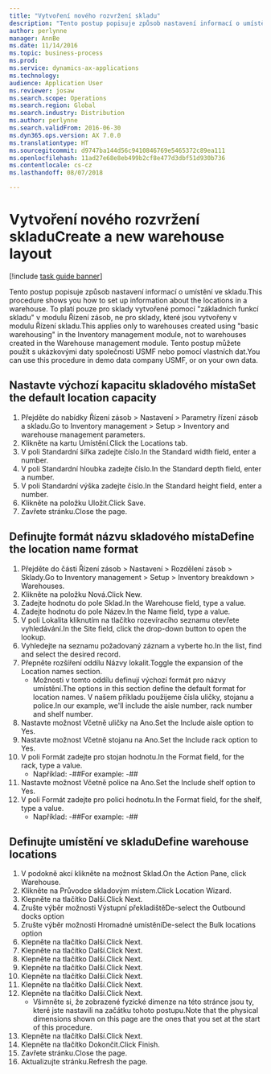 ```yaml
---
title: "Vytvoření nového rozvržení skladu"
description: "Tento postup popisuje způsob nastavení informací o umístění ve skladu."
author: perlynne
manager: AnnBe
ms.date: 11/14/2016
ms.topic: business-process
ms.prod: 
ms.service: dynamics-ax-applications
ms.technology: 
audience: Application User
ms.reviewer: josaw
ms.search.scope: Operations
ms.search.region: Global
ms.search.industry: Distribution
ms.author: perlynne
ms.search.validFrom: 2016-06-30
ms.dyn365.ops.version: AX 7.0.0
ms.translationtype: HT
ms.sourcegitcommit: d9747ba144d56c9410846769e5465372c89ea111
ms.openlocfilehash: 11ad27e68e8eb499b2cf8e477d3dbf51d930b736
ms.contentlocale: cs-cz
ms.lasthandoff: 08/07/2018

---
```

# <a name="create-a-new-warehouse-layout"></a><span data-ttu-id="9a5aa-103">Vytvoření nového rozvržení skladu</span><span class="sxs-lookup"><span data-stu-id="9a5aa-103">Create a new warehouse layout</span></span>

[!include [task guide banner](../../includes/task-guide-banner.md)]

<span data-ttu-id="9a5aa-104">Tento postup popisuje způsob nastavení informací o umístění ve skladu.</span><span class="sxs-lookup"><span data-stu-id="9a5aa-104">This procedure shows you how to set up information about the locations in a warehouse.</span></span> <span data-ttu-id="9a5aa-105">To platí pouze pro sklady vytvořené pomocí "základních funkcí skladu" v modulu Řízení zásob, ne pro sklady, které jsou vytvořeny v modulu Řízení skladu.</span><span class="sxs-lookup"><span data-stu-id="9a5aa-105">This applies only to warehouses created using "basic warehousing" in the Inventory management module, not to warehouses created in the Warehouse management module.</span></span> <span data-ttu-id="9a5aa-106">Tento postup můžete použít s ukázkovými daty společnosti USMF nebo pomocí vlastních dat.</span><span class="sxs-lookup"><span data-stu-id="9a5aa-106">You can use this procedure in demo data company USMF, or on your own data.</span></span>


## <a name="set-the-default-location-capacity"></a><span data-ttu-id="9a5aa-107">Nastavte výchozí kapacitu skladového místa</span><span class="sxs-lookup"><span data-stu-id="9a5aa-107">Set the default location capacity</span></span>
1. <span data-ttu-id="9a5aa-108">Přejděte do nabídky Řízení zásob > Nastavení > Parametry řízení zásob a skladu.</span><span class="sxs-lookup"><span data-stu-id="9a5aa-108">Go to Inventory management > Setup > Inventory and warehouse management parameters.</span></span>
2. <span data-ttu-id="9a5aa-109">Klikněte na kartu Umístění.</span><span class="sxs-lookup"><span data-stu-id="9a5aa-109">Click the Locations tab.</span></span>
3. <span data-ttu-id="9a5aa-110">V poli Standardní šířka zadejte číslo.</span><span class="sxs-lookup"><span data-stu-id="9a5aa-110">In the Standard width field, enter a number.</span></span>
4. <span data-ttu-id="9a5aa-111">V poli Standardní hloubka zadejte číslo.</span><span class="sxs-lookup"><span data-stu-id="9a5aa-111">In the Standard depth field, enter a number.</span></span>
5. <span data-ttu-id="9a5aa-112">V poli Standardní výška zadejte číslo.</span><span class="sxs-lookup"><span data-stu-id="9a5aa-112">In the Standard height field, enter a number.</span></span>
6. <span data-ttu-id="9a5aa-113">Klikněte na položku Uložit.</span><span class="sxs-lookup"><span data-stu-id="9a5aa-113">Click Save.</span></span>
7. <span data-ttu-id="9a5aa-114">Zavřete stránku.</span><span class="sxs-lookup"><span data-stu-id="9a5aa-114">Close the page.</span></span>

## <a name="define-the-location-name-format"></a><span data-ttu-id="9a5aa-115">Definujte formát názvu skladového místa</span><span class="sxs-lookup"><span data-stu-id="9a5aa-115">Define the location name format</span></span>
1. <span data-ttu-id="9a5aa-116">Přejděte do části Řízení zásob > Nastavení > Rozdělení zásob > Sklady.</span><span class="sxs-lookup"><span data-stu-id="9a5aa-116">Go to Inventory management > Setup > Inventory breakdown > Warehouses.</span></span>
2. <span data-ttu-id="9a5aa-117">Klikněte na položku Nová.</span><span class="sxs-lookup"><span data-stu-id="9a5aa-117">Click New.</span></span>
3. <span data-ttu-id="9a5aa-118">Zadejte hodnotu do pole Sklad.</span><span class="sxs-lookup"><span data-stu-id="9a5aa-118">In the Warehouse field, type a value.</span></span>
4. <span data-ttu-id="9a5aa-119">Zadejte hodnotu do pole Název.</span><span class="sxs-lookup"><span data-stu-id="9a5aa-119">In the Name field, type a value.</span></span>
5. <span data-ttu-id="9a5aa-120">V poli Lokalita kliknutím na tlačítko rozevíracího seznamu otevřete vyhledávání.</span><span class="sxs-lookup"><span data-stu-id="9a5aa-120">In the Site field, click the drop-down button to open the lookup.</span></span>
6. <span data-ttu-id="9a5aa-121">Vyhledejte na seznamu požadovaný záznam a vyberte ho.</span><span class="sxs-lookup"><span data-stu-id="9a5aa-121">In the list, find and select the desired record.</span></span>
7. <span data-ttu-id="9a5aa-122">Přepněte rozšíření oddílu Názvy lokalit.</span><span class="sxs-lookup"><span data-stu-id="9a5aa-122">Toggle the expansion of the Location names section.</span></span>
    * <span data-ttu-id="9a5aa-123">Možnosti v tomto oddílu definují výchozí formát pro názvy umístění.</span><span class="sxs-lookup"><span data-stu-id="9a5aa-123">The options in this section define the default format for location names.</span></span> <span data-ttu-id="9a5aa-124">V našem příkladu použijeme čísla uličky, stojanu a police.</span><span class="sxs-lookup"><span data-stu-id="9a5aa-124">In our example, we'll include the aisle number, rack number and shelf number.</span></span>  
8. <span data-ttu-id="9a5aa-125">Nastavte možnost Včetně uličky na Ano.</span><span class="sxs-lookup"><span data-stu-id="9a5aa-125">Set the Include aisle option to Yes.</span></span>
9. <span data-ttu-id="9a5aa-126">Nastavte možnost Včetně stojanu na Ano.</span><span class="sxs-lookup"><span data-stu-id="9a5aa-126">Set the Include rack option to Yes.</span></span>
10. <span data-ttu-id="9a5aa-127">V poli Formát zadejte pro stojan hodnotu.</span><span class="sxs-lookup"><span data-stu-id="9a5aa-127">In the Format field, for the rack, type a value.</span></span>
    * <span data-ttu-id="9a5aa-128">Například: -##</span><span class="sxs-lookup"><span data-stu-id="9a5aa-128">For example: -##</span></span>  
11. <span data-ttu-id="9a5aa-129">Nastavte možnost Včetně police na Ano.</span><span class="sxs-lookup"><span data-stu-id="9a5aa-129">Set the Include shelf option to Yes.</span></span>
12. <span data-ttu-id="9a5aa-130">V poli Formát zadejte pro polici hodnotu.</span><span class="sxs-lookup"><span data-stu-id="9a5aa-130">In the Format field, for the shelf, type a value.</span></span>
    * <span data-ttu-id="9a5aa-131">Například: -##</span><span class="sxs-lookup"><span data-stu-id="9a5aa-131">For example: -##</span></span>  

## <a name="define-warehouse-locations"></a><span data-ttu-id="9a5aa-132">Definujte umístění ve skladu</span><span class="sxs-lookup"><span data-stu-id="9a5aa-132">Define warehouse locations</span></span>
1. <span data-ttu-id="9a5aa-133">V podokně akcí klikněte na možnost Sklad.</span><span class="sxs-lookup"><span data-stu-id="9a5aa-133">On the Action Pane, click Warehouse.</span></span>
2. <span data-ttu-id="9a5aa-134">Klikněte na Průvodce skladovým místem.</span><span class="sxs-lookup"><span data-stu-id="9a5aa-134">Click Location Wizard.</span></span>
3. <span data-ttu-id="9a5aa-135">Klepněte na tlačítko Další.</span><span class="sxs-lookup"><span data-stu-id="9a5aa-135">Click Next.</span></span>
4. <span data-ttu-id="9a5aa-136">Zrušte výběr možnosti Výstupní překladiště</span><span class="sxs-lookup"><span data-stu-id="9a5aa-136">De-select the Outbound docks option</span></span>
5. <span data-ttu-id="9a5aa-137">Zrušte výběr možnosti Hromadné umístění</span><span class="sxs-lookup"><span data-stu-id="9a5aa-137">De-select the Bulk locations option</span></span>
6. <span data-ttu-id="9a5aa-138">Klepněte na tlačítko Další.</span><span class="sxs-lookup"><span data-stu-id="9a5aa-138">Click Next.</span></span>
7. <span data-ttu-id="9a5aa-139">Klepněte na tlačítko Další.</span><span class="sxs-lookup"><span data-stu-id="9a5aa-139">Click Next.</span></span>
8. <span data-ttu-id="9a5aa-140">Klepněte na tlačítko Další.</span><span class="sxs-lookup"><span data-stu-id="9a5aa-140">Click Next.</span></span>
9. <span data-ttu-id="9a5aa-141">Klepněte na tlačítko Další.</span><span class="sxs-lookup"><span data-stu-id="9a5aa-141">Click Next.</span></span>
10. <span data-ttu-id="9a5aa-142">Klepněte na tlačítko Další.</span><span class="sxs-lookup"><span data-stu-id="9a5aa-142">Click Next.</span></span>
11. <span data-ttu-id="9a5aa-143">Klepněte na tlačítko Další.</span><span class="sxs-lookup"><span data-stu-id="9a5aa-143">Click Next.</span></span>
12. <span data-ttu-id="9a5aa-144">Klepněte na tlačítko Další.</span><span class="sxs-lookup"><span data-stu-id="9a5aa-144">Click Next.</span></span>
    * <span data-ttu-id="9a5aa-145">Všimněte si, že zobrazené fyzické dimenze na této stránce jsou ty, které jste nastavili na začátku tohoto postupu.</span><span class="sxs-lookup"><span data-stu-id="9a5aa-145">Note that the physical dimensions shown on this page are the ones that you set at the start of this procedure.</span></span>  
13. <span data-ttu-id="9a5aa-146">Klepněte na tlačítko Další.</span><span class="sxs-lookup"><span data-stu-id="9a5aa-146">Click Next.</span></span>
14. <span data-ttu-id="9a5aa-147">Klepněte na tlačítko Dokončit.</span><span class="sxs-lookup"><span data-stu-id="9a5aa-147">Click Finish.</span></span>
15. <span data-ttu-id="9a5aa-148">Zavřete stránku.</span><span class="sxs-lookup"><span data-stu-id="9a5aa-148">Close the page.</span></span>
16. <span data-ttu-id="9a5aa-149">Aktualizujte stránku.</span><span class="sxs-lookup"><span data-stu-id="9a5aa-149">Refresh the page.</span></span>

